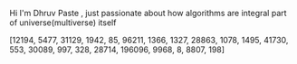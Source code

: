 Hi I'm Dhruv Paste , just passionate about how algorithms are integral part of universe(multiverse) itself

[12194, 5477, 31129, 1942, 85, 96211, 1366, 1327, 28863, 1078, 1495, 41730, 553, 30089, 997, 328, 28714, 196096, 9968, 8, 8807, 198]

